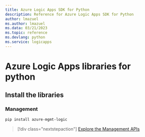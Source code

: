 ```yaml
---
title: Azure Logic Apps SDK for Python
description: Reference for Azure Logic Apps SDK for Python
author: lmazuel
ms.author: lmazuel
ms.data: 03/21/2023
ms.topic: reference
ms.devlang: python
ms.service: logicapps
---
```

# Azure Logic Apps libraries for python

## Install the libraries


### Management

```bash
pip install azure-mgmt-logic
```
> [!div class="nextstepaction"]
> [Explore the Management APIs](/python/api/azure-mgmt-logic)